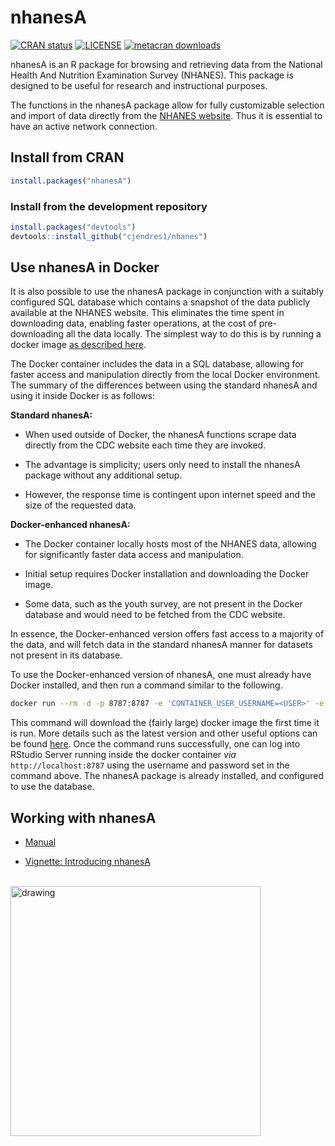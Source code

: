 
<!-- README.md is generated from README.Rmd. Please edit that file -->

# nhanesA

<!-- badges: start -->

[![CRAN
status](https://www.r-pkg.org/badges/version/nhanesA)](https://cran.r-project.org/package=nhanesA)
[![LICENSE](https://img.shields.io/cran/l/nhanesA)](https://www.gnu.org/licenses/gpl-3.0.en.html)
[![metacran
downloads](https://cranlogs.r-pkg.org/badges/nhanesA)](https://cran.r-project.org/package=nhanesA)
<!-- badges: end -->

nhanesA is an R package for browsing and retrieving data from the
National Health And Nutrition Examination Survey (NHANES). This package
is designed to be useful for research and instructional purposes.

The functions in the nhanesA package allow for fully customizable
selection and import of data directly from the [NHANES
website](https://www.cdc.gov/nchs/nhanes/). Thus it is essential to have
an active network connection.

## Install from CRAN

``` r
install.packages("nhanesA")
```

### Install from the development repository

``` r
install.packages("devtools")
devtools::install_github("cjendres1/nhanes")
```

## Use nhanesA in Docker

It is also possible to use the nhanesA package in conjunction with a
suitably configured SQL database which contains a snapshot of the data
publicly available at the NHANES website. This eliminates the time spent
in downloading data, enabling faster operations, at the cost of
pre-downloading all the data locally. The simplest way to do this is by
running a docker image [as described
here](https://github.com/deepayan/nhanes-postgres/).

The Docker container includes the data in a SQL database, allowing for
faster access and manipulation directly from the local Docker
environment. The summary of the differences between using the standard
nhanesA and using it inside Docker is as follows:

**Standard nhanesA:**

- When used outside of Docker, the nhanesA functions scrape data
  directly from the CDC website each time they are invoked.

- The advantage is simplicity; users only need to install the nhanesA
  package without any additional setup.

- However, the response time is contingent upon internet speed and the
  size of the requested data.

**Docker-enhanced nhanesA:**

- The Docker container locally hosts most of the NHANES data, allowing
  for significantly faster data access and manipulation.

- Initial setup requires Docker installation and downloading the Docker
  image.

- Some data, such as the youth survey, are not present in the Docker
  database and would need to be fetched from the CDC website.

In essence, the Docker-enhanced version offers fast access to a majority
of the data, and will fetch data in the standard nhanesA manner for
datasets not present in its database.

To use the Docker-enhanced version of nhanesA, one must already have
Docker installed, and then run a command similar to the following.

``` sh
docker run --rm -d -p 8787:8787 -e 'CONTAINER_USER_USERNAME=<USER>' -e 'CONTAINER_USER_PASSWORD=<PASSWORD>' deepayansarkar/nhanes-postgresql:<VERSION>
```

This command will download the (fairly large) docker image the first
time it is run. More details such as the latest version and other useful
options can be found
[here](https://github.com/deepayan/nhanes-postgres/blob/main/README.md).
Once the command runs successfully, one can log into RStudio Server
running inside the docker container *via* `http://localhost:8787` using
the username and password set in the command above. The nhanesA package
is already installed, and configured to use the database.

## Working with nhanesA

- [Manual](https://cran.r-project.org/package=nhanesA/refman/nhanesA.html)

- [Vignette: Introducing
  nhanesA](https://cran.r-project.org/package=nhanesA/vignettes/Introducing_nhanesA.html)

<br />
<img src="man/figures/nhanesAsticker.png" alt="drawing" width="400"/>
